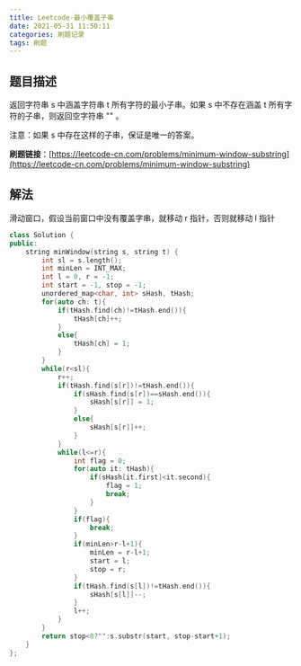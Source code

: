 ```yaml
---
title: Leetcode-最小覆盖子串
date: 2021-05-31 11:50:11
categories: 刷题记录
tags: 刷题
---
```


## 题目描述

返回字符串 s 中涵盖字符串 t 所有字符的最小子串。如果 s 中不存在涵盖 t 所有字符的子串，则返回空字符串 "" 。

注意：如果 s 中存在这样的子串，保证是唯一的答案。

**刷题链接**：[https://leetcode-cn.com/problems/minimum-window-substring](https://leetcode-cn.com/problems/minimum-window-substring)

<!--more-->

## 解法

滑动窗口，假设当前窗口中没有覆盖字串，就移动 r 指针，否则就移动 l 指针

```C++
class Solution {
public:
    string minWindow(string s, string t) {
        int sl = s.length();
        int minLen = INT_MAX;
        int l = 0, r = -1;
        int start = -1, stop = -1;
        unordered_map<char, int> sHash, tHash;
        for(auto ch: t){
            if(tHash.find(ch)!=tHash.end()){
                tHash[ch]++;
            }
            else{
                tHash[ch] = 1;
            }
        }
        while(r<sl){
            r++;
            if(tHash.find(s[r])!=tHash.end()){
                if(sHash.find(s[r])==sHash.end()){
                    sHash[s[r]] = 1;
                }
                else{
                    sHash[s[r]]++;
                }
            }
            while(l<=r){
                int flag = 0;
                for(auto it: tHash){
                    if(sHash[it.first]<it.second){
                        flag = 1;
                        break;
                    }
                }
                if(flag){
                    break;
                }
                if(minLen>r-l+1){
                    minLen = r-l+1;
                    start = l;
                    stop = r;
                }
                if(tHash.find(s[l])!=tHash.end()){
                    sHash[s[l]]--;
                }
                l++;
            }
        }
        return stop<0?"":s.substr(start, stop-start+1);
    }
};
```
